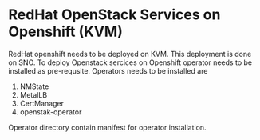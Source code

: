 # RedHat OpenStack Services on Openshift (KVM)

RedHat openshift needs to be deployed on KVM. This deployment is done on SNO. To deploy Openstack sercices on Openshift operator needs to be installed as pre-requsite. Operators needs to be installed are

1. NMState
2. MetalLB
3. CertManager
4. openstak-operator

Operator directory contain manifest for operator installation.
